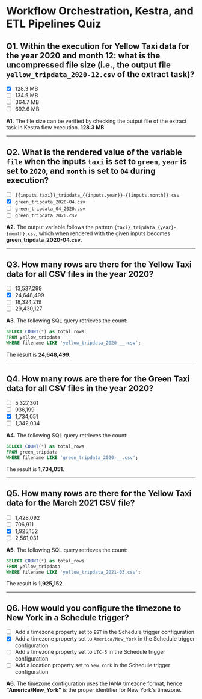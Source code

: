 # Workflow Orchestration, Kestra, and ETL Pipelines Quiz

## Q1. Within the execution for Yellow Taxi data for the year 2020 and month 12: what is the uncompressed file size (i.e., the output file `yellow_tripdata_2020-12.csv` of the extract task)?

- [x] 128.3 MB
- [ ] 134.5 MB
- [ ] 364.7 MB
- [ ] 692.6 MB

**A1.** The file size can be verified by checking the output file of the extract task in Kestra flow execution. **128.3 MB**

---

## Q2. What is the rendered value of the variable `file` when the inputs `taxi` is set to `green`, `year` is set to `2020`, and `month` is set to `04` during execution?

- [ ] `{{inputs.taxi}}_tripdata_{{inputs.year}}-{{inputs.month}}.csv`
- [x] `green_tripdata_2020-04.csv`
- [ ] `green_tripdata_04_2020.csv`
- [ ] `green_tripdata_2020.csv`

**A2.** The output variable follows the pattern `{taxi}_tripdata_{year}-{month}.csv`, which when rendered with the given inputs becomes **green_tripdata_2020-04.csv**.

---

## Q3. How many rows are there for the Yellow Taxi data for all CSV files in the year 2020?

- [ ] 13,537,299
- [x] 24,648,499
- [ ] 18,324,219
- [ ] 29,430,127

**A3.** The following SQL query retrieves the count:

```sql
SELECT COUNT(*) as total_rows
FROM yellow_tripdata
WHERE filename LIKE 'yellow_tripdata_2020-__.csv';
```

The result is **24,648,499**.

---

## Q4. How many rows are there for the Green Taxi data for all CSV files in the year 2020?

- [ ] 5,327,301
- [ ] 936,199
- [x] 1,734,051
- [ ] 1,342,034

**A4.** The following SQL query retrieves the count:

```sql
SELECT COUNT(*) as total_rows
FROM green_tripdata
WHERE filename LIKE 'green_tripdata_2020-__.csv';
```

The result is **1,734,051**.

---

## Q5. How many rows are there for the Yellow Taxi data for the March 2021 CSV file?

- [ ] 1,428,092
- [ ] 706,911
- [x] 1,925,152
- [ ] 2,561,031

**A5.** The following SQL query retrieves the count:

```sql
SELECT COUNT(*) as total_rows
FROM yellow_tripdata
WHERE filename LIKE 'yellow_tripdata_2021-03.csv';
```

The result is **1,925,152**.

---

## Q6. How would you configure the timezone to New York in a Schedule trigger?

- [ ] Add a timezone property set to `EST` in the Schedule trigger configuration
- [x] Add a timezone property set to `America/New_York` in the Schedule trigger configuration
- [ ] Add a timezone property set to `UTC-5` in the Schedule trigger configuration
- [ ] Add a location property set to `New_York` in the Schedule trigger configuration

**A6.** The timezone configuration uses the IANA timezone format, hence **"America/New_York"** is the proper identifier for New York's timezone.
